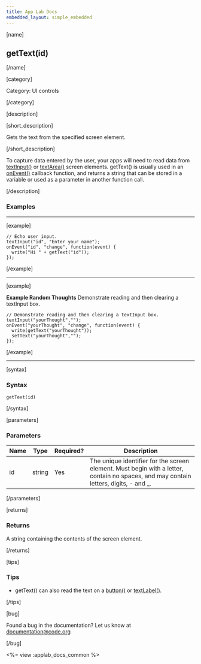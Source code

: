 ```yaml
---
title: App Lab Docs
embedded_layout: simple_embedded
---
```


[name]

## getText(id)

[/name]

[category]

Category: UI controls

[/category]

[description]

[short_description]

Gets the text from the specified screen element.

[/short_description]

To capture data entered by the user, your apps will need to read data from [textInput()](/applab/docs/textInput) or [textArea()](/applab/docs/textArea) screen elements. getText() is usually used in an [onEvent()](/applab/docs/onEvent) callback function, and returns a string that can be stored in a variable or used as a parameter in another function call.

[/description]

### Examples
____________________________________________________

[example]

```
// Echo user input.
textInput("id", "Enter your name");
onEvent("id", "change", function(event) {
  write("Hi " + getText("id"));
});
```

[/example]
____________________________________________________

[example]

**Example Random Thoughts** Demonstrate reading and then clearing a textInput box.

```
// Demonstrate reading and then clearing a textInput box.
textInput("yourThought","");
onEvent("yourThought", "change", function(event) {
  write(getText("yourThought"));
  setText("yourThought","");
});
```

[/example]
____________________________________________________
[syntax]

### Syntax

```
getText(id)
```

[/syntax]

[parameters]

### Parameters

| Name  | Type | Required? | Description |
|-----------------|------|-----------|-------------|
| id | string | Yes | The unique identifier for the screen element. Must begin with a letter, contain no spaces, and may contain letters, digits, - and _. |

[/parameters]

[returns]

### Returns
A string containing the contents of the screen element.

[/returns]

[tips]

### Tips
- getText() can also read the text on a [button()](/applab/docs/button) or [textLabel()](/applab/docs/textLabel).

[/tips]

[bug]

Found a bug in the documentation? Let us know at documentation@code.org

[/bug]

<%= view :applab_docs_common %>
